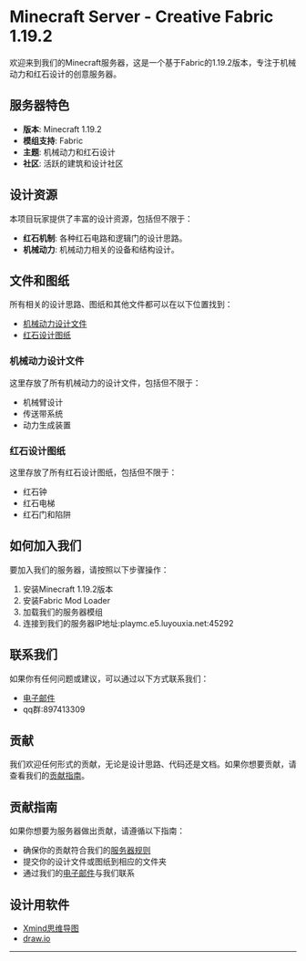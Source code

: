 # Minecraft Server - Creative Fabric 1.19.2

欢迎来到我们的Minecraft服务器，这是一个基于Fabric的1.19.2版本，专注于机械动力和红石设计的创意服务器。

## 服务器特色
- **版本**: Minecraft 1.19.2
- **模组支持**: Fabric
- **主题**: 机械动力和红石设计
- **社区**: 活跃的建筑和设计社区

## 设计资源
本项目玩家提供了丰富的设计资源，包括但不限于：

- **红石机制**: 各种红石电路和逻辑门的设计思路。
- **机械动力**: 机械动力相关的设备和结构设计。

## 文件和图纸
所有相关的设计思路、图纸和其他文件都可以在以下位置找到：

- [机械动力设计文件](#机械动力设计文件)
- [红石设计图纸](#红石设计图纸)

### 机械动力设计文件
这里存放了所有机械动力的设计文件，包括但不限于：
- 机械臂设计
- 传送带系统
- 动力生成装置

### 红石设计图纸
这里存放了所有红石设计图纸，包括但不限于：
- 红石钟
- 红石电梯
- 红石门和陷阱

## 如何加入我们
要加入我们的服务器，请按照以下步骤操作：
1. 安装Minecraft 1.19.2版本
2. 安装Fabric Mod Loader
3. 加载我们的服务器模组
4. 连接到我们的服务器IP地址:playmc.e5.luyouxia.net:45292

## 联系我们
如果你有任何问题或建议，可以通过以下方式联系我们：

[//]: # (- [Discord 服务器]&#40;#discord-服务器&#41;)
- [电子邮件](mailto:LiuYuShen06@outlook.com)
- qq群:897413309

## 贡献
我们欢迎任何形式的贡献，无论是设计思路、代码还是文档。如果你想要贡献，请查看我们的[贡献指南](#贡献指南)。

## 贡献指南
如果你想要为服务器做出贡献，请遵循以下指南：
- 确保你的贡献符合我们的[服务器规则](#服务器规则)
- 提交你的设计文件或图纸到相应的文件夹
- 通过我们的[电子邮件](mailto:LiuYuShen06@outlook.com)与我们联系

## 设计用软件

- [Xmind思维导图](https://xmind.cn/)
- [draw.io](https://app.diagrams.net/)

---
